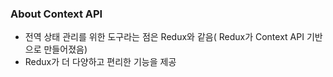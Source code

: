 ### About Context API

- 전역 상태 관리를 위한 도구라는 점은 Redux와 같음( Redux가 Context API 기반으로 만들어졌음)
- Redux가 더 다양하고 편리한 기능을 제공
